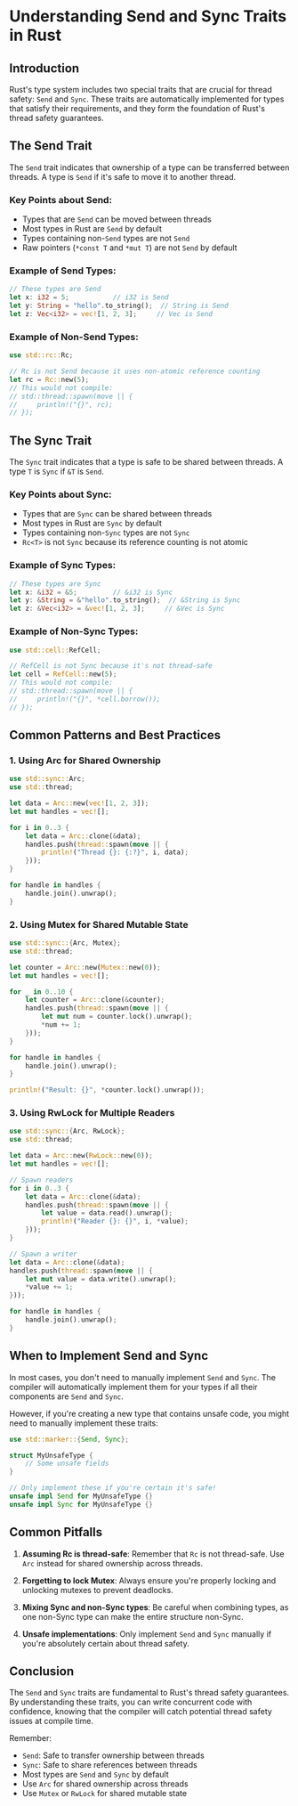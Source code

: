 # Understanding Send and Sync Traits in Rust

## Introduction

Rust's type system includes two special traits that are crucial for thread safety: `Send` and `Sync`. These traits are automatically implemented for types that satisfy their requirements, and they form the foundation of Rust's thread safety guarantees.

## The Send Trait

The `Send` trait indicates that ownership of a type can be transferred between threads. A type is `Send` if it's safe to move it to another thread.

### Key Points about Send:
- Types that are `Send` can be moved between threads
- Most types in Rust are `Send` by default
- Types containing non-`Send` types are not `Send`
- Raw pointers (`*const T` and `*mut T`) are not `Send` by default

### Example of Send Types:
```rust
// These types are Send
let x: i32 = 5;           // i32 is Send
let y: String = "hello".to_string();  // String is Send
let z: Vec<i32> = vec![1, 2, 3];     // Vec is Send
```

### Example of Non-Send Types:
```rust
use std::rc::Rc;

// Rc is not Send because it uses non-atomic reference counting
let rc = Rc::new(5);
// This would not compile:
// std::thread::spawn(move || {
//     println!("{}", rc);
// });
```

## The Sync Trait

The `Sync` trait indicates that a type is safe to be shared between threads. A type `T` is `Sync` if `&T` is `Send`.

### Key Points about Sync:
- Types that are `Sync` can be shared between threads
- Most types in Rust are `Sync` by default
- Types containing non-`Sync` types are not `Sync`
- `Rc<T>` is not `Sync` because its reference counting is not atomic

### Example of Sync Types:
```rust
// These types are Sync
let x: &i32 = &5;         // &i32 is Sync
let y: &String = &"hello".to_string();  // &String is Sync
let z: &Vec<i32> = &vec![1, 2, 3];     // &Vec is Sync
```

### Example of Non-Sync Types:
```rust
use std::cell::RefCell;

// RefCell is not Sync because it's not thread-safe
let cell = RefCell::new(5);
// This would not compile:
// std::thread::spawn(move || {
//     println!("{}", *cell.borrow());
// });
```

## Common Patterns and Best Practices

### 1. Using Arc for Shared Ownership
```rust
use std::sync::Arc;
use std::thread;

let data = Arc::new(vec![1, 2, 3]);
let mut handles = vec![];

for i in 0..3 {
    let data = Arc::clone(&data);
    handles.push(thread::spawn(move || {
        println!("Thread {}: {:?}", i, data);
    }));
}

for handle in handles {
    handle.join().unwrap();
}
```

### 2. Using Mutex for Shared Mutable State
```rust
use std::sync::{Arc, Mutex};
use std::thread;

let counter = Arc::new(Mutex::new(0));
let mut handles = vec![];

for _ in 0..10 {
    let counter = Arc::clone(&counter);
    handles.push(thread::spawn(move || {
        let mut num = counter.lock().unwrap();
        *num += 1;
    }));
}

for handle in handles {
    handle.join().unwrap();
}

println!("Result: {}", *counter.lock().unwrap());
```

### 3. Using RwLock for Multiple Readers
```rust
use std::sync::{Arc, RwLock};
use std::thread;

let data = Arc::new(RwLock::new(0));
let mut handles = vec![];

// Spawn readers
for i in 0..3 {
    let data = Arc::clone(&data);
    handles.push(thread::spawn(move || {
        let value = data.read().unwrap();
        println!("Reader {}: {}", i, *value);
    }));
}

// Spawn a writer
let data = Arc::clone(&data);
handles.push(thread::spawn(move || {
    let mut value = data.write().unwrap();
    *value += 1;
}));

for handle in handles {
    handle.join().unwrap();
}
```

## When to Implement Send and Sync

In most cases, you don't need to manually implement `Send` and `Sync`. The compiler will automatically implement them for your types if all their components are `Send` and `Sync`.

However, if you're creating a new type that contains unsafe code, you might need to manually implement these traits:

```rust
use std::marker::{Send, Sync};

struct MyUnsafeType {
    // Some unsafe fields
}

// Only implement these if you're certain it's safe!
unsafe impl Send for MyUnsafeType {}
unsafe impl Sync for MyUnsafeType {}
```

## Common Pitfalls

1. **Assuming Rc is thread-safe**: Remember that `Rc` is not thread-safe. Use `Arc` instead for shared ownership across threads.

2. **Forgetting to lock Mutex**: Always ensure you're properly locking and unlocking mutexes to prevent deadlocks.

3. **Mixing Sync and non-Sync types**: Be careful when combining types, as one non-Sync type can make the entire structure non-Sync.

4. **Unsafe implementations**: Only implement `Send` and `Sync` manually if you're absolutely certain about thread safety.

## Conclusion

The `Send` and `Sync` traits are fundamental to Rust's thread safety guarantees. By understanding these traits, you can write concurrent code with confidence, knowing that the compiler will catch potential thread safety issues at compile time.

Remember:
- `Send`: Safe to transfer ownership between threads
- `Sync`: Safe to share references between threads
- Most types are `Send` and `Sync` by default
- Use `Arc` for shared ownership across threads
- Use `Mutex` or `RwLock` for shared mutable state 